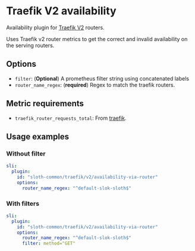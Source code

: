 # Traefik V2 availability

Availability plugin for [Traefik V2][traefik] routers.

Uses Traefik v2 router metrics to get the correct and invalid availability on the serving routers.

## Options

- `filter`: (**Optional**) A prometheus filter string using concatenated labels
- `router_name_regex`: (**required**) Regex to match the traefik routers.

## Metric requirements

- `traefik_router_requests_total`: From [traefik].

## Usage examples

### Without filter

```yaml
sli:
  plugin:
    id: "sloth-common/traefik/v2/availability-via-router"
    options:
      router_name_regex: "^default-slok-sloth$"
```

### With filters

```yaml
sli:
  plugin:
    id: "sloth-common/traefik/v2/availability-via-router"
    options:
      router_name_regex: "^default-slok-sloth$"
      filter: method="GET"
```

[traefik]: https://doc.traefik.io/traefik/v2.6/
